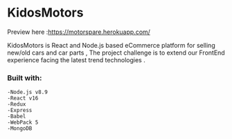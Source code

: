 # KidosMotors
Preview here :https://motorspare.herokuapp.com/


KidosMotors is React and Node.js based eCommerce platform for selling new/old cars and car parts ,
The project challenge is to extend our FrontEnd experience facing the latest trend technologies . 

### Built with:
    -Node.js v8.9
    -React v16
    -Redux
    -Express
    -Babel
    -WebPack 5
    -MongoDB

